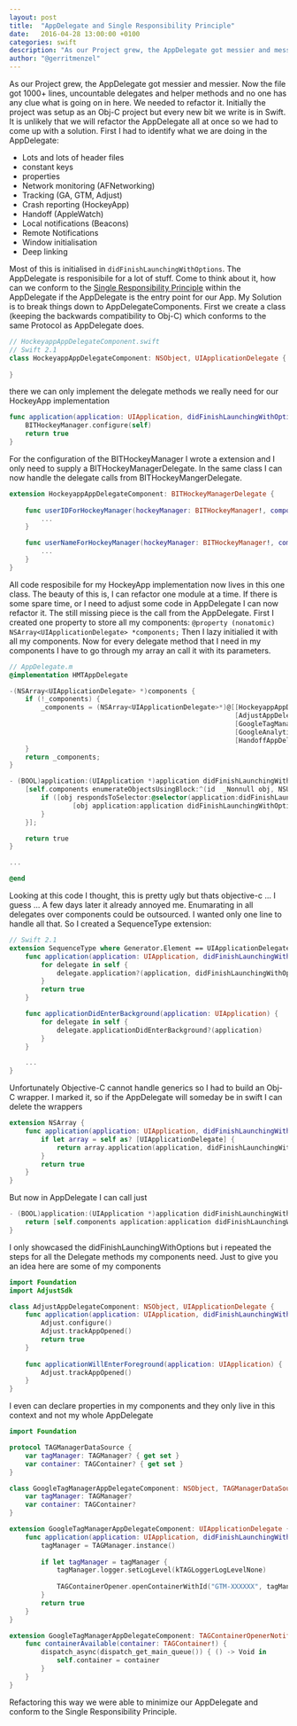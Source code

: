 ```yaml
---
layout: post
title:  "AppDelegate and Single Responsibility Principle"
date:   2016-04-28 13:00:00 +0100
categories: swift
description: "As our Project grew, the AppDelegate got messier and messier. Now the file got 1000+ lines, uncountable delegates and helper methods and no one has any clue what is going on in here. This class is responsible for so many things that it seems there is no way to conform to the Single Responsibilty Principle. On top of that we want to convert the AppDelegate from Obj-C to Swift. We had to come up with a solution ..."
author: "@gerritmenzel"
---
```


As our Project grew, the AppDelegate got messier and messier. Now the file got 1000+ lines, uncountable delegates and helper methods and no one has any clue what is going on in here. We needed to refactor it. Initially the project was setup as an Obj-C project but every new bit we write is in Swift. It is unlikely that we will refactor the AppDelegate all at once so we had to come up with a solution. First I had to identify what we are doing in the AppDelegate:

- Lots and lots of header files
- constant keys
- properties
- Network monitoring (AFNetworking)
- Tracking (GA, GTM, Adjust)
- Crash reporting (HockeyApp)
- Handoff (AppleWatch)
- Local notifications (Beacons)
- Remote Notifications
- Window initialisation
- Deep linking

Most of this is initialised in `didFinishLaunchingWithOptions`. The AppDelegate is responisibile for a lot of stuff. Come to think about it, how can we conform to the [Single Responsibility Principle](https://realm.io/news/donn-felker-solid-part-1/) within the AppDelegate if the AppDelegate is the entry point for our App. 
My Solution is to break things down to AppDelegateComponents. First we create a class (keeping the backwards compatibility to Obj-C) which conforms to the same Protocol as AppDelegate does.

``` swift
// HockeyappAppDelegateComponent.swift
// Swift 2.1
class HockeyappAppDelegateComponent: NSObject, UIApplicationDelegate {
		
}
```

there we can only implement the delegate methods we really need for our HockeyApp implementation

``` swift
func application(application: UIApplication, didFinishLaunchingWithOptions launchOptions: [NSObject : AnyObject]?) -> Bool {
	BITHockeyManager.configure(self)
	return true
}
```

For the configuration of the BITHockeyManager I wrote a extension and I only need to supply a BITHockeyManagerDelegate. 
In the same class I can now handle the delegate calls from BITHockeyMangerDelegate.

``` swift
extension HockeyappAppDelegateComponent: BITHockeyManagerDelegate {
    
	func userIDForHockeyManager(hockeyManager: BITHockeyManager!, componentManager: BITHockeyBaseManager!) -> String! {
	    ...
	}

	func userNameForHockeyManager(hockeyManager: BITHockeyManager!, componentManager: BITHockeyBaseManager!) -> String! {
	    ...
	}
}
```

All code resposibile for my HockeyApp implementation now lives in this one class. The beauty of this is, I can refactor one module at a time. If there is some spare time, or I need to adjust some code in AppDelegate I can now refactor it. 
The still missing piece is the call from the AppDelegate. First I created one property to store all my components: `@property (nonatomic) NSArray<UIApplicationDelegate> *components;`
Then I lazy initialied it with all my components. Now for every delegate method that I need in my components I have to go through my array an call it with its parameters.

``` objective-c
// AppDelegate.m
@implementation HMTAppDelegate

-(NSArray<UIApplicationDelegate> *)components {
    if (!_components) {
        _components = (NSArray<UIApplicationDelegate>*)@[[HockeyappAppDelegateComponent new],
                                                         [AdjustAppDelegateComponent new],
                                                         [GoogleTagManagerAppDelegateComponent new],
                                                         [GoogleAnalyticsAppDelegateComponent new],
                                                         [HandoffAppDelegateComponent new]];
    }
    return _components;
}

- (BOOL)application:(UIApplication *)application didFinishLaunchingWithOptions:(NSDictionary *)launchOptions {
	[self.components enumerateObjectsUsingBlock:^(id  _Nonnull obj, NSUInteger idx, BOOL * _Nonnull stop) {
        if ([obj respondsToSelector:@selector(application:didFinishLaunchingWithOptions:)]) {
                [obj application:application didFinishLaunchingWithOptions:launchOptions];
        }
    }];

    return true
}

...

@end
```

Looking at this code I thought, this is pretty ugly but thats objective-c ... I guess ... 
A few days later it already annoyed me. Enumarating in all delegates over components could be outsourced. I wanted only one line to handle all that.
So I created a SequenceType extension:

``` swift
// Swift 2.1
extension SequenceType where Generator.Element == UIApplicationDelegate {
	func application(application: UIApplication, didFinishLaunchingWithOptions: [NSObject : AnyObject]?) -> Bool {
        for delegate in self {
            delegate.application?(application, didFinishLaunchingWithOptions: didFinishLaunchingWithOptions)
        }
        return true
    }

    func applicationDidEnterBackground(application: UIApplication) {
        for delegate in self {
            delegate.applicationDidEnterBackground?(application)
        }
    }

    ...
}
```
Unfortunately Objective-C cannot handle generics so I had to build an Obj-C wrapper. I marked it, so if the AppDelegate will someday be in swift I can delete the wrappers

``` swift
extension NSArray {
    func application(application: UIApplication, didFinishLaunchingWithOptions launchOptions: [NSObject : AnyObject]?) -> Bool {
        if let array = self as? [UIApplicationDelegate] {
            return array.application(application, didFinishLaunchingWithOptions: launchOptions)
        }
        return true
    }
}
```

But now in AppDelegate I can call just

``` objective-c
- (BOOL)application:(UIApplication *)application didFinishLaunchingWithOptions:(NSDictionary *)launchOptions {
	return [self.components application:application didFinishLaunchingWithOptions:launchOptions];
}
```

I only showcased the didFinishLaunchingWithOptions but i repeated the steps for all the Delegate methods my components need. Just to give you an idea here are some of my components

``` swift
import Foundation
import AdjustSdk

class AdjustAppDelegateComponent: NSObject, UIApplicationDelegate {
    func application(application: UIApplication, didFinishLaunchingWithOptions launchOptions: [NSObject : AnyObject]?) -> Bool {
        Adjust.configure()
        Adjust.trackAppOpened()
        return true
    }
    
    func applicationWillEnterForeground(application: UIApplication) {
        Adjust.trackAppOpened()
    }
}
```

I even can declare properties in my components and they only live in this context and not my whole AppDelegate

``` swift
import Foundation

protocol TAGManagerDataSource {
    var tagManager: TAGManager? { get set }
    var container: TAGContainer? { get set }
}

class GoogleTagManagerAppDelegateComponent: NSObject, TAGManagerDataSource {
    var tagManager: TAGManager?
    var container: TAGContainer?
}

extension GoogleTagManagerAppDelegateComponent: UIApplicationDelegate {
    func application(application: UIApplication, didFinishLaunchingWithOptions launchOptions: [NSObject : AnyObject]?) -> Bool {
        tagManager = TAGManager.instance()
        
        if let tagManager = tagManager {
            tagManager.logger.setLogLevel(kTAGLoggerLogLevelNone)
            
            TAGContainerOpener.openContainerWithId("GTM-XXXXXX", tagManager: tagManager, openType: kTAGOpenTypePreferFresh, timeout: nil, notifier: self)
        }
        return true
    }
}

extension GoogleTagManagerAppDelegateComponent: TAGContainerOpenerNotifier {
    func containerAvailable(container: TAGContainer!) {
        dispatch_async(dispatch_get_main_queue()) { () -> Void in
            self.container = container
        }
    }
}
```

Refactoring this way we were able to minimize our AppDelegate and conform to the Single Responsibility Principle.


